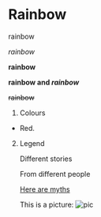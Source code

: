 # Rainbow
rainbow 

*rainbow* 

**rainbow** 

**rainbow and _rainbow_**

~~rainbow~~

1. Colours
+ Red.
2. Legend 

   Different stories 

   From different people
   
   [Here are myths](https://www.knowth.com/rainbow.htm)
   
   This is a picture: 
   ![pic](https://ak1.picdn.net/shutterstock/videos/1768061/thumb/1.jpg)
